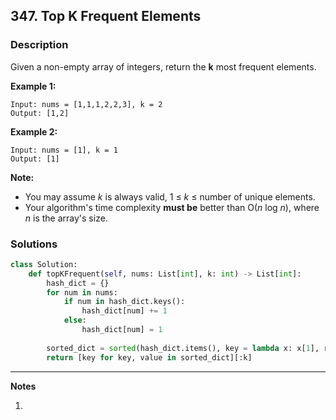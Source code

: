## 347. Top K Frequent Elements

### **Description**

Given a non-empty array of integers, return the **k** most frequent elements.

**Example 1:**

```
Input: nums = [1,1,1,2,2,3], k = 2
Output: [1,2]
```

**Example 2:**

```
Input: nums = [1], k = 1
Output: [1]
```

**Note:**

- You may assume *k* is always valid, 1 ≤ *k* ≤ number of unique elements.
- Your algorithm's time complexity **must be** better than O(*n* log *n*), where *n* is the array's size.

### **Solutions**

```python
class Solution:
    def topKFrequent(self, nums: List[int], k: int) -> List[int]:
        hash_dict = {}
        for num in nums:
            if num in hash_dict.keys():
                hash_dict[num] += 1
            else:
                hash_dict[num] = 1
                
        sorted_dict = sorted(hash_dict.items(), key = lambda x: x[1], reverse = True)
        return [key for key, value in sorted_dict][:k]
```

****

**Notes**

1. 